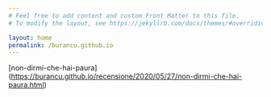 ```yaml
---
# Feel free to add content and custom Front Matter to this file.
# To modify the layout, see https://jekyllrb.com/docs/themes/#overriding-theme-defaults

layout: home
permalink: /burancu.github.io
---
```


[non-dirmi-che-hai-paura] (https://burancu.github.io/recensione/2020/05/27/non-dirmi-che-hai-paura.html)